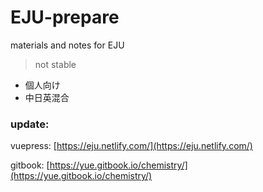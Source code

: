 # EJU-prepare
materials and notes for EJU

> not stable  

 
- 個人向け
- 中日英混合

### update:
vuepress: [https://eju.netlify.com/](https://eju.netlify.com/)

gitbook: [https://yue.gitbook.io/chemistry/](https://yue.gitbook.io/chemistry/)
